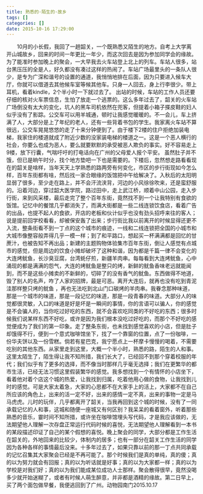 ```yaml
---
title: 熟悉的·陌生的·故乡
tags: []
categories: []
date: 2015-10-16 17:29:00 
---
```



&emsp;&emsp;10月的小长假，我回了一趟韶关，一个既熟悉又陌生的地方。自考上大学离开山城故乡，回来的时间一年更比一年少，而这次回去是因为参加同学会的缘故。为了能准时参加晚上的聚会，一大早我去火车站登上北上的列车。车站人很多，站台黑压压的全是人，好久都没有凑过这样的热闹了。车站广场最里头的一条队人很少，是专为广深和谐号的设置的通道，我悄悄地排在后面，因为只要进入候车大厅，你就可以借道去其他候车室等候其他车。只身一人回去，身上行李很少。带上耳机，看着kindle，2个半小时一下就过去了。 出站的时候，车站的工作人员还要仔细的核对火车票信息，生怕了放走一个逃票的。这么多年过去了，韶关的火车站广场倒没有太大的变化，坑人的黑车司机依然在兜客，但提着小箱子搽皮鞋的妇人似乎没有了影踪。公交车可以用羊城通，顿时让我感觉暖暖的。不一会儿，车上挤满了人，大部分是上了年纪的老人，还有一些背着书包的学生。我家离火车站不算很远，公交车晃晃悠悠的走了十来分钟便到了。由于楼下2楼的住户拒绝加装电梯，我家住的楼道就成了附近少数的没家装电梯的楼道之一。这是一个恶人横行的社会，你要么也成为恶人，要么就要默默的承受被恶人欺负的事实。好不容易走上9楼，放下行囊，气喘吁吁的打电话向在广州的父母爱人报个平安。 虽然肚子并不饿，但已是晌午时分，找个地方垫吧一下也是需要的。下楼后，忽然想走路看看现在的韶关是啥样，当年天天上学熟悉的路两旁有何变化，市区的步行街现如今怎么样，百年东街都有啥，然后找一家合眼缘的饭馆把中午给解决了。入秋后的太阳明显弱了很多，至少走在路上，并不会汗流浃背，河边的小风徐徐吹来，还是蛮舒服的。沿着河边，穿过韶大医学院，路过田中，走上武江桥，顺着中山公园，走入步行街，来到风采楼，最后走完了整个百年东街，竟然找不到一个让我特别有食欲的饭馆。记忆中的餐馆几乎都消失了，而满大街都是一些二线连锁饮食店，看着广告的出品，也提不起人的食欲，开店的老板和伙计似乎也没有劲头招呼来往的客人；说是提前回学校看看，却被保安轰了出来；步行街比我以前离开的时候显得还更不入流，整条街看不到一丁点的这个城市的痕迹，一线和二线连锁把全国的小城市和大城市像整容般弄得几乎一模一样；到了和平路口，想起买一杯满满都是回忆的甘蔗汁，也被告知不再出品；新建的主题购物体验集市百年东街，倒让人感觉有点城市的感觉，但是周边的饮食小摊却破坏了这种和谐，因为都是千篇一律不会变化的大连烤鱿鱼，长沙臭豆腐，台湾蚝仔煎，新疆羊肉串。每每看到大连烤鱿鱼，心中涌现的都是满满的怨气，大连的烤鱿鱼是整只的烤，新鲜的鱿鱼香味老远就能闻到，而不是这些小摊卖的不新鲜的，切碎了的没有香气的鱿鱼。东西做得不地道，毁了别人的名声，咋了人家的招牌，最是可恶。离开大连后，就再也没有吃到青泥洼那样整只烤的鱿鱼 ，再也无法吃到北山门口碳烤的羊肉串。我眷念那种味道，那是一个城市的味道，那是一段记忆的味道，那是一段青春的味道。大部分人的味觉都很灵敏，入口的味道是好是坏是一瞬间的事情，你的言语可以骗人，你的感觉是不会骗人的，当你吃过好吃的东西，就不会喜欢吃同类的不好吃的东西；很多时候我们说某样东西不好吃，或许是因为我们根本没吃过好吃的，而那个不好吃的感觉便成为了我们的第一印象。走了整条东街，也未找到感觉喜欢的小店，但是肚子却饿得不行，便到一个意式咖啡馆坐下，找了一个靠窗的位置，点了一份咖啡，一份华夫饼以及一份雪糕。倘若有星巴克，我宁愿点上一杯摩卡慢慢的喝着，不需要吃别的其他东西。从家里走到这里，大概一个半小时，熟悉的路，陌生的人和事。这里太陌生了，陌生得让我不知所措，我们长大了，已经回不到那个穿着校服的年代；我们似乎有了更多的选择，而不像当时那样几乎毫无选择；我们在更繁华的都市生活，已经无法习惯这里假装繁华的感觉。我多想找到一个有情怀的小店坐下，看着他对着个店这个城的热爱，让我找到归属，吃着他用心做的食物，让我找到儿时的感觉。可是大家太着急，大家的心思都不在大家手上的活上，大家都不在自己所应该的角色上，出来的活一定不好，出来的感情一定不真，出来的事物一定是马马虎虎。儿时的玩伴，几乎都离开了韶关，当我再回到这个城的时候，没有了一同承载记忆的人和事，这城和随便一座城又有何区别？我呆呆的看着窗外，听着那些熟悉的音乐，霎时间不知所措，或许坐在咖啡馆埋头写代码，才是我应该做的，无法期望他人理解一次存盘正常运行代码时候的喜悦，无法期望他人理解看到一本书的某段描述印证了自己的某个假想的喜悦。晚上聚会的同学，大部分都是工作生活在韶关的，外地回来的比较少，体制内的居多；也有一部分在韶关工作生活的同学因为各种各样的事情最后没来。十多年过去了，如果只靠以前的那一丁点共同承载的记忆召集其大家聚会已经是不再可能了。那个时候我们是真的单纯，真的傻；真的以为努力就会有回报；真的以为听话就是好事；真的以为大家都一样；真的以为学校是对我们好；真的以为我们能成某位成功人士那样。聚会散得很早，竟然没喝多少就开始迷糊了，或者有时候人萌生醉意，并非都是酒精的缘故。第二日早上，买了两个面包做早餐，我便逃回到了广州。动物园南门2015.10.17